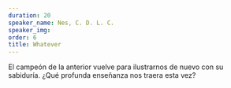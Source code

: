 ```yaml
---
duration: 20
speaker_name: Nes, C. D. L. C.
speaker_img: 
order: 6
title: Whatever
---
```


El campeón de la anterior vuelve para ilustrarnos de nuevo con su sabiduría. ¿Qué profunda enseñanza nos traera esta vez?